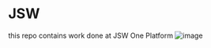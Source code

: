 # JSW
this repo contains work done at JSW One Platform
![image](https://user-images.githubusercontent.com/57630057/236740160-93378819-4f07-4a3a-a48e-7894164f037f.png)
